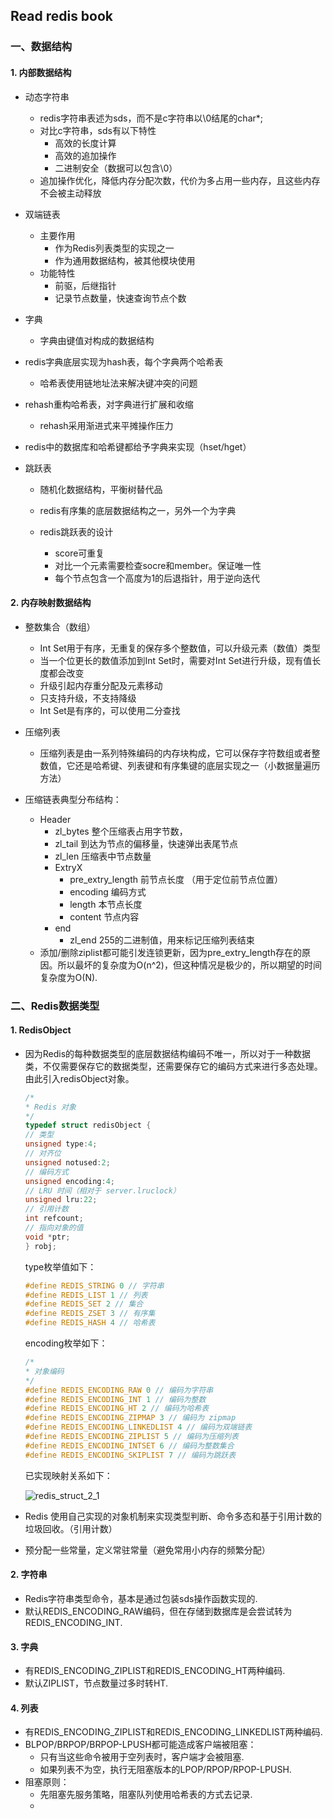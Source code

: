 ## **Read redis book**

### **一、数据结构**

#### **1. 内部数据结构**

- 动态字符串

  - redis字符串表述为sds，而不是c字符串以\0结尾的char*;
  - 对比c字符串，sds有以下特性
    - 高效的长度计算
    - 高效的追加操作
    - 二进制安全（数据可以包含\0）
  - 追加操作优化，降低内存分配次数，代价为多占用一些内存，且这些内存不会被主动释放

- 双端链表

  - 主要作用
    - 作为Redis列表类型的实现之一
    - 作为通用数据结构，被其他模块使用
  - 功能特性
    - 前驱，后继指针
    - 记录节点数量，快速查询节点个数

- 字典

  - 字典由键值对构成的数据结构
- redis字典底层实现为hash表，每个字典两个哈希表
  - 哈希表使用链地址法来解决键冲突的问题
- rehash重构哈希表，对字典进行扩展和收缩
  - rehash采用渐进式来平摊操作压力
- redis中的数据库和哈希键都给予字典来实现（hset/hget）
  
- 跳跃表

  - 随机化数据结构，平衡树替代品

  - redis有序集的底层数据结构之一，另外一个为字典
  - redis跳跃表的设计
    - score可重复
    - 对比一个元素需要检查socre和member。保证唯一性
    - 每个节点包含一个高度为1的后退指针，用于逆向迭代

#### **2. 内存映射数据结构**

- 整数集合（数组）

  - Int Set用于有序，无重复的保存多个整数值，可以升级元素（数值）类型
  - 当一个位更长的数值添加到Int Set时，需要对Int Set进行升级，现有值长度都会改变
  - 升级引起内存重分配及元素移动
  - 只支持升级，不支持降级
  - Int Set是有序的，可以使用二分查找

- 压缩列表

  - 压缩列表是由一系列特殊编码的内存块构成，它可以保存字符数组或者整数值，它还是哈希键、列表键和有序集键的底层实现之一（小数据量遍历方法）
- 压缩链表典型分布结构：
  
  - Header
      - zl_bytes 整个压缩表占用字节数，
      - zl_tail 到达为节点的偏移量，快速弹出表尾节点
      - zl_len 压缩表中节点数量
    - ExtryX
      - pre_extry_length 前节点长度 （用于定位前节点位置）
      - encoding 编码方式
      - length 本节点长度
      - content 节点内容
    - end
      - zl_end 255的二进制值，用来标记压缩列表结束
  - 添加/删除ziplist都可能引发连锁更新，因为pre_extry_length存在的原因。所以最坏的复杂度为O(n^2)，但这种情况是极少的，所以期望的时间复杂度为O(N).

### **二、Redis数据类型**

#### **1. RedisObject**

- 因为Redis的每种数据类型的底层数据结构编码不唯一，所以对于一种数据类，不仅需要保存它的数据类型，还需要保存它的编码方式来进行多态处理。由此引入redisObject对象。

  ```c
  /*
  * Redis 对象
  */
  typedef struct redisObject {
  // 类型
  unsigned type:4;
  // 对齐位
  unsigned notused:2;
  // 编码方式
  unsigned encoding:4;
  // LRU 时间（相对于 server.lruclock）
  unsigned lru:22;
  // 引用计数
  int refcount;
  // 指向对象的值
  void *ptr;
  } robj;
  ```

  type枚举值如下：

  ```c
  #define REDIS_STRING 0 // 字符串
  #define REDIS_LIST 1 // 列表
  #define REDIS_SET 2 // 集合
  #define REDIS_ZSET 3 // 有序集
  #define REDIS_HASH 4 // 哈希表
  ```

  encoding枚举如下：

  ```c
  /*
  * 对象编码
  */
  #define REDIS_ENCODING_RAW 0 // 编码为字符串
  #define REDIS_ENCODING_INT 1 // 编码为整数
  #define REDIS_ENCODING_HT 2 // 编码为哈希表
  #define REDIS_ENCODING_ZIPMAP 3 // 编码为 zipmap
  #define REDIS_ENCODING_LINKEDLIST 4 // 编码为双端链表
  #define REDIS_ENCODING_ZIPLIST 5 // 编码为压缩列表
  #define REDIS_ENCODING_INTSET 6 // 编码为整数集合
  #define REDIS_ENCODING_SKIPLIST 7 // 编码为跳跃表
  ```

  已实现映射关系如下：

  ![redis_struct_2_1](C:\Users\windows10\Desktop\ReadingNotes\res\image\redis_struct_2_1.jpg)

- Redis 使用自己实现的对象机制来实现类型判断、命令多态和基于引用计数的垃圾回收。（引用计数）

- 预分配一些常量，定义常驻常量（避免常用小内存的频繁分配）

#### **2. 字符串**

- Redis字符串类型命令，基本是通过包装sds操作函数实现的.
- 默认REDIS_ENCODING_RAW编码，但在存储到数据库是会尝试转为REDIS_ENCODING_INT.

#### **3. 字典**

- 有REDIS_ENCODING_ZIPLIST和REDIS_ENCODING_HT两种编码.
- 默认ZIPLIST，节点数量过多时转HT.

#### **4. 列表**

- 有REDIS_ENCODING_ZIPLIST和REDIS_ENCODING_LINKEDLIST两种编码.
- BLPOP/BRPOP/BRPOP-LPUSH都可能造成客户端被阻塞：
  - 只有当这些命令被用于空列表时，客户端才会被阻塞.
  - 如果列表不为空，执行无阻塞版本的LPOP/RPOP/RPOP-LPUSH.
- 阻塞原则：
  - 先阻塞先服务策略，阻塞队列使用哈希表的方式去记录.
  - 